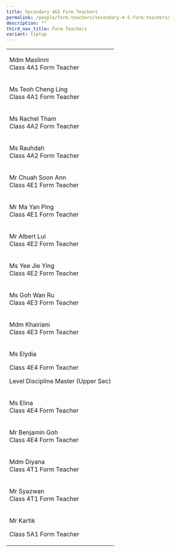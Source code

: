 ```yaml
---
title: Secondary 4&5 Form Teachers
permalink: /people/form-teachers/secondary-4-5-form-teachers/
description: ""
third_nav_title: Form Teachers
variant: tiptap
---
```

<table><tbody><tr><td rowspan="1" colspan="1"><p>Mdm Maslinni <br>Class 4A1 Form Teacher</p></td></tr><tr><td rowspan="1" colspan="1"><p>Ms Teoh Cheng Ling<br>Class 4A1 Form Teacher</p></td></tr><tr><td rowspan="1" colspan="1"><p>Ms Rachel Tham<br>Class 4A2 Form Teacher</p></td></tr><tr><td rowspan="1" colspan="1"><p>Ms Rauhdah<br>Class 4A2 Form Teacher</p></td></tr><tr><td rowspan="1" colspan="1"><p>Mr Chuah Soon Ann<br>Class 4E1 Form Teacher</p></td></tr><tr><td rowspan="1" colspan="1"><p>Mr Ma Yan Ping<br>Class 4E1 Form Teacher</p></td></tr><tr><td rowspan="1" colspan="1"><p>Mr Albert Lui<br>Class 4E2&nbsp;Form Teacher</p></td></tr><tr><td rowspan="1" colspan="1"><p>Ms Yee Jie Ying<br>Class 4E2 Form Teacher</p></td></tr><tr><td rowspan="1" colspan="1"><p>Ms Goh Wan Ru<br>Class 4E3 Form Teacher</p></td></tr><tr><td rowspan="1" colspan="1"><p>Mdm Khairiani<br>Class 4E3 Form Teacher</p></td></tr><tr><td rowspan="1" colspan="1"><p>Ms Elydia</p><p>Class 4E4 Form Teacher</p><p>Level Discipline Master (Upper Sec)</p></td></tr><tr><td rowspan="1" colspan="1"><p>Ms Elina<br>Class 4E4 Form Teacher</p></td></tr><tr><td rowspan="1" colspan="1"><p>Mr Benjamin Goh<br>Class 4E4 Form Teacher</p></td></tr><tr><td rowspan="1" colspan="1"><p>Mdm Diyana<br>Class 4T1 Form Teacher</p></td></tr><tr><td rowspan="1" colspan="1"><p>Mr Syazwan<br>Class 4T1 Form Teacher</p></td></tr><tr><td rowspan="1" colspan="1"><p>Mr Kartik</p><p>Class 5A1 Form Teacher</p></td></tr></tbody></table><p></p>
